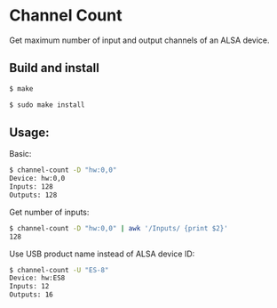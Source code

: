 # Channel Count

Get maximum number of input and output channels of an ALSA device.

## Build and install

```bash
$ make
```

```bash
$ sudo make install
```

## Usage:

Basic:

```bash
$ channel-count -D "hw:0,0"
Device: hw:0,0
Inputs: 128
Outputs: 128
```

Get number of inputs:

```bash
$ channel-count -D "hw:0,0" | awk '/Inputs/ {print $2}'
128
```

Use USB product name instead of ALSA device ID:

```bash
$ channel-count -U "ES-8"
Device: hw:ES8
Inputs: 12
Outputs: 16
```
